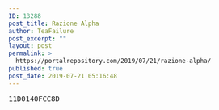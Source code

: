 ```yaml
---
ID: 13288
post_title: Razione Alpha
author: TeaFailure
post_excerpt: ""
layout: post
permalink: >
  https://portalrepository.com/2019/07/21/razione-alpha/
published: true
post_date: 2019-07-21 05:16:48
---
```

<pre>11D0140FCC8D</pre>